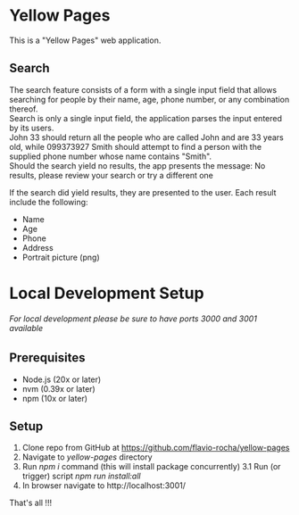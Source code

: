 # Yellow Pages

This is a "Yellow Pages" web application.

## Search
The search feature consists of a form with a single input field that allows searching for people by their name, age, phone number, or any combination thereof.  
Search is only a single input field, the application parses the input entered by its users.  
John 33 should return all the people who are called John and are 33 years old, while 099373927 Smith should attempt to find a person with the supplied phone number whose name contains "Smith".  
Should the search yield no results, the app presents the message: No results, please review your search or try a different one

If the search did yield results, they are presented to the user. Each result include the following:

* Name
* Age
* Phone
* Address
* Portrait picture (png)

# Local Development Setup

###### For local development please be sure  to have ports 3000 and 3001 available

## Prerequisites
- Node.js (20x or later)
- nvm (0.39x or later)
- npm (10x or later)

## Setup

1. Clone repo from GitHub at https://github.com/flavio-rocha/yellow-pages
2. Navigate to *yellow-pages* directory
3. Run *npm i* command (this will install package concurrently)
   3.1 Run (or trigger) script *npm run install:all*
4. In browser navigate to http://localhost:3001/

That's all !!!
